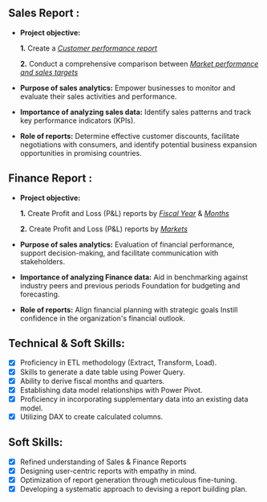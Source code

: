 ## Sales Report :


- **Project objective:** 

    **1.** Create a _[Customer performance report](https://github.com/ShubhaS-bit/Excel-Sales-Analytics/blob/main/Customer_Performance_Report.pdf)_ 

    **2.** Conduct a comprehensive comparison between _[Market performance and sales targets](https://github.com/ShubhaS-bit/Excel-Sales-Analytics/blob/main/Market_Performance_vs_Target_Report.pdf)_

- **Purpose of sales analytics:** Empower businesses to monitor and evaluate their sales activities and performance.

- **Importance of analyzing sales data:** Identify sales patterns and track key performance indicators (KPIs).

- **Role of reports:** Determine effective customer discounts, facilitate negotiations with consumers, and identify potential business expansion opportunities in promising countries.


## Finance Report :

- **Project objective:** 

    **1.** Create Profit and Loss (P&L) reports by _[Fiscal Year](https://github.com/ShubhaS-bit/Excel-Sales-Analytics/blob/main/P%26L_Statement_by_Fiscal_Year.pdf)_ & _[Months](https://github.com/ShubhaS-bit/Excel-Sales-Analytics/blob/main/P%26L_Statement_by_Months.pdf)_ 

   **2.** Create Profit and Loss (P&L) reports by _[Markets](https://github.com/ShubhaS-bit/Excel-Sales-Analytics/blob/main/P%26L_Statement_by_Markets.pdf)_

- **Purpose of sales analytics:** Evaluation of financial performance, support decision-making, and facilitate communication with stakeholders.

- **Importance of analyzing Finance data:** Aid in benchmarking against industry peers and previous periods Foundation for budgeting and forecasting.

- **Role of reports:** Align financial planning with strategic goals Instill confidence in the organization's financial outlook.


## Technical & Soft Skills:
- [x]	Proficiency in ETL methodology (Extract, Transform, Load).
- [x]	Skills to generate a date table using Power Query.
- [x]	Ability to derive fiscal months and quarters.
- [x]	Establishing data model relationships with Power Pivot.
- [x]	Proficiency in incorporating supplementary data into an existing data model.
- [x]	Utilizing DAX to create calculated columns.

## Soft Skills:
- [x]	Refined understanding of Sales & Finance Reports
- [x]	Designing user-centric reports with empathy in mind.
- [x]	Optimization of report generation through meticulous fine-tuning.
- [x]	Developing a systematic approach to devising a report building plan.
